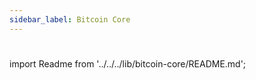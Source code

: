 ```yaml
---
sidebar_label: Bitcoin Core
---
```

#

import Readme from '../../../lib/bitcoin-core/README.md';

<Readme />
